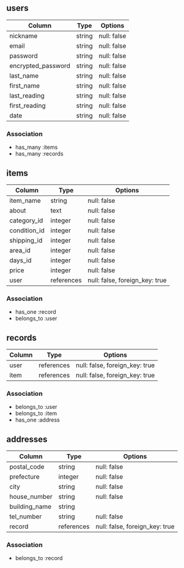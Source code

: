 ## users

| Column                | Type   | Options     |
| --------------------- | ------ | ----------- |
| nickname              | string | null: false |
| email                 | string | null: false |
| password              | string | null: false |
| encrypted_password    | string | null: false |
| last_name             | string | null: false |
| first_name            | string | null: false |
| last_reading          | string | null: false |
| first_reading         | string | null: false |
| date                  | string | null: false |


### Association
- has_many :items
- has_many :records

## items

| Column       | Type       | Options                        |
| ------------ | ---------- | ------------------------------ |
| item_name    | string     | null: false                    |
| about        | text       | null: false                    |
| category_id  | integer    | null: false                    |
| condition_id | integer    | null: false                    |
| shipping_id  | integer    | null: false                    |
| area_id      | integer    | null: false                    |
| days_id      | integer    | null: false                    |
| price        | integer    | null: false                    |
| user         | references | null: false, foreign_key: true |


### Association
- has_one :record
- belongs_to :user

## records 

| Column | Type       | Options                        |
| ------ | ---------- | ------------------------------ |
| user   | references | null: false, foreign_key: true |
| item   | references | null: false, foreign_key: true |

### Association
- belongs_to :user
- belongs_to :item
- has_one :address


## addresses

| Column          | Type       | Options                        |
| --------------- | ---------- | ------------------------------ |
| postal_code     | string     | null: false                    |
| prefecture      | integer    | null: false                    |
| city            | string     | null: false                    |
| house_number    | string     | null: false                    |
| building_name   | string     |                                |
| tel_number      | string     | null: false                    |
| record          | references | null: false, foreign_key: true |



### Association
- belongs_to :record

